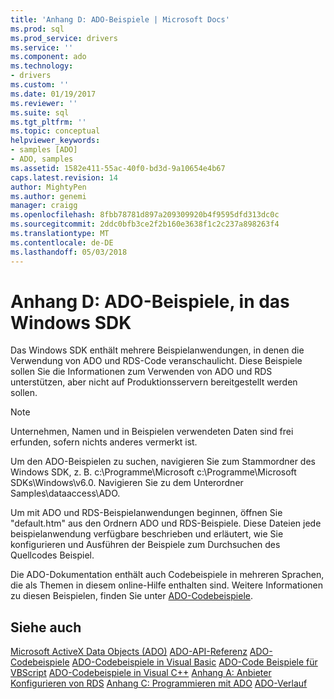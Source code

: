 ```yaml
---
title: 'Anhang D: ADO-Beispiele | Microsoft Docs'
ms.prod: sql
ms.prod_service: drivers
ms.service: ''
ms.component: ado
ms.technology:
- drivers
ms.custom: ''
ms.date: 01/19/2017
ms.reviewer: ''
ms.suite: sql
ms.tgt_pltfrm: ''
ms.topic: conceptual
helpviewer_keywords:
- samples [ADO]
- ADO, samples
ms.assetid: 1582e411-55ac-40f0-bd3d-9a10654e4b67
caps.latest.revision: 14
author: MightyPen
ms.author: genemi
manager: craigg
ms.openlocfilehash: 8fbb78781d897a209309920b4f9595dfd313dc0c
ms.sourcegitcommit: 2ddc0bfb3ce2f2b160e3638f1c2c237a898263f4
ms.translationtype: MT
ms.contentlocale: de-DE
ms.lasthandoff: 05/03/2018
---
```

# <a name="appendix-d-ado-samples-in-the-windows-sdk"></a>Anhang D: ADO-Beispiele, in das Windows SDK
Das Windows SDK enthält mehrere Beispielanwendungen, in denen die Verwendung von ADO und RDS-Code veranschaulicht. Diese Beispiele sollen Sie die Informationen zum Verwenden von ADO und RDS unterstützen, aber nicht auf Produktionsservern bereitgestellt werden sollen.

> [!NOTE]
>  Unternehmen, Namen und in Beispielen verwendeten Daten sind frei erfunden, sofern nichts anderes vermerkt ist.

 Um den ADO-Beispielen zu suchen, navigieren Sie zum Stammordner des Windows SDK, z. B. c:\Programme\Microsoft c:\Programme\Microsoft SDKs\Windows\v6.0. Navigieren Sie zu dem Unterordner Samples\dataaccess\ADO.

 Um mit ADO und RDS-Beispielanwendungen beginnen, öffnen Sie "default.htm" aus den Ordnern ADO und RDS-Beispiele. Diese Dateien jede beispielanwendung verfügbare beschrieben und erläutert, wie Sie konfigurieren und Ausführen der Beispiele zum Durchsuchen des Quellcodes Beispiel.

 Die ADO-Dokumentation enthält auch Codebeispiele in mehreren Sprachen, die als Themen in diesem online-Hilfe enthalten sind. Weitere Informationen zu diesen Beispielen, finden Sie unter [ADO-Codebeispiele](../../../ado/reference/ado-api/ado-code-examples.md).

## <a name="see-also"></a>Siehe auch
 [Microsoft ActiveX Data Objects (ADO)](../../../ado/microsoft-activex-data-objects-ado.md) [ADO-API-Referenz](../../../ado/reference/ado-api/ado-api-reference.md) [ADO-Codebeispiele](../../../ado/reference/ado-api/ado-code-examples.md) [ADO-Codebeispiele in Visual Basic](../../../ado/reference/ado-api/ado-code-examples-in-visual-basic.md) [ADO-Code Beispiele für VBScript](../../../ado/reference/ado-api/ado-code-examples-vbscript.md) [ADO-Codebeispiele in Visual C++](../../../ado/reference/ado-api/ado-code-examples-in-visual-c.md) [Anhang A: Anbieter](../../../ado/guide/appendixes/appendix-a-providers.md) [Konfigurieren von RDS](../../../ado/guide/remote-data-service/configuring-rds.md) [Anhang C: Programmieren mit ADO](../../../ado/guide/appendixes/appendix-c-programming-with-ado.md) [ADO-Verlauf](../../../ado/guide/ado-history.md)
